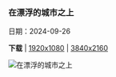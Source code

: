 ### 在漂浮的城市之上

日期：2024-09-26

**下载**  |  [1920x1080](https://cn.bing.com/th?id=OHR.VeniceAerial_ZH-CN4070720525_1920x1080.jpg)  |  [3840x2160](https://cn.bing.com/th?id=OHR.VeniceAerial_ZH-CN4070720525_UHD.jpg)

![在漂浮的城市之上](https://cn.bing.com/th?id=OHR.VeniceAerial_ZH-CN4070720525_1920x1080.jpg "大运河和安康圣母教堂的鸟瞰图，威尼斯，意大利 (© Bachir Moukarzel/Amazing Aerial Agency)")

